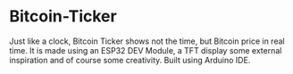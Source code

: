 # Bitcoin-Ticker

Just like a clock, Bitcoin Ticker shows not the time, but Bitcoin price in real time. 
It is made using an ESP32 DEV Module, a TFT display some external inspiration and of course some creativity. 
Built using Arduino IDE.

